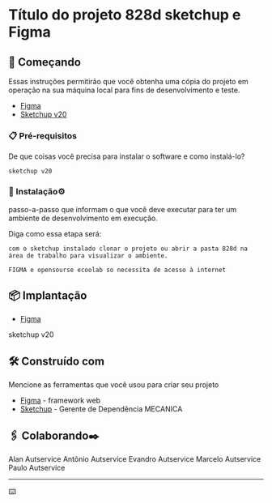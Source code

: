 # Título do projeto 828d  sketchup e Figma

## 🚀 Começando

Essas instruções permitirão que você obtenha uma cópia do projeto em operação na sua máquina local para fins de desenvolvimento e teste.

* [Figma](https://www.figma.com/design/Z1pTHZgoKud7kQNApam0q3/828d?node-id=0-1&t=dsZ5drD7xUqCve1n-0)
* [Sketchup v20](https://www.sketchup.com/en?utm_source=google&utm_medium=paid_search&utm_campaign=SU_Brand_Search_BR)

### 📋 Pré-requisitos

De que coisas você precisa para instalar o software e como instalá-lo?

```
sketchup v20
```

### 🔧 Instalação⚙️

passo-a-passo que informam o que você deve executar para ter um ambiente de desenvolvimento em execução.

Diga como essa etapa será:

```
com o sketchup instalado clonar o projeto ou abrir a pasta 828d na área de trabalho para visualizar o ambiente.
```

```
FIGMA e opensourse ecoolab so necessita de acesso à internet
```

## 📦 Implantação


* [Figma](https://www.figma.com/design/Z1pTHZgoKud7kQNApam0q3/828d?node-id=0-1&t=dsZ5drD7xUqCve1n-0)

sketchup v20

## 🛠️ Construído com

Mencione as ferramentas que você usou para criar seu projeto

* [Figma](https://www.figma.com/) -  framework web 
* [Sketchup](https://www.sketchup.com/en?utm_source=google&utm_medium=paid_search&utm_campaign=SU_Brand_Search_BR) - Gerente de Dependência MECANICA

## 🖇️ Colaborando✒️
Alan Autservice
Antõnio Autservice
Evandro Autservice
Marcelo Autservice
Paulo Autservice

---
⌨️ 


